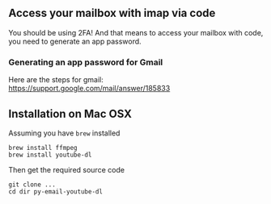
## Access your mailbox with imap via code

You should be using 2FA! And that means to access your mailbox with code, you need to generate an app password.


### Generating an app password for Gmail

Here are the steps for gmail: https://support.google.com/mail/answer/185833

## Installation on Mac OSX

Assuming you have `brew` installed

```
brew install ffmpeg
brew install youtube-dl
```

Then get the required source code

```
git clone ...
cd dir py-email-youtube-dl
```
